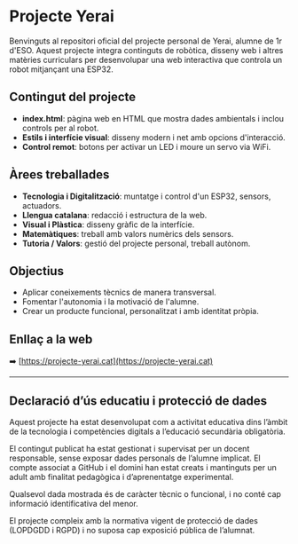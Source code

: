 # Projecte Yerai

Benvinguts al repositori oficial del projecte personal de Yerai, alumne de 1r d'ESO. Aquest projecte integra continguts de robòtica, disseny web i altres matèries curriculars per desenvolupar una web interactiva que controla un robot mitjançant una ESP32.

## Contingut del projecte

- **index.html**: pàgina web en HTML que mostra dades ambientals i inclou controls per al robot.
- **Estils i interfície visual**: disseny modern i net amb opcions d'interacció.
- **Control remot**: botons per activar un LED i moure un servo via WiFi.

## Àrees treballades

- **Tecnologia i Digitalització**: muntatge i control d'un ESP32, sensors, actuadors.
- **Llengua catalana**: redacció i estructura de la web.
- **Visual i Plàstica**: disseny gràfic de la interfície.
- **Matemàtiques**: treball amb valors numèrics dels sensors.
- **Tutoria / Valors**: gestió del projecte personal, treball autònom.

## Objectius

- Aplicar coneixements tècnics de manera transversal.
- Fomentar l'autonomia i la motivació de l'alumne.
- Crear un producte funcional, personalitzat i amb identitat pròpia.

## Enllaç a la web

➡️ [https://projecte-yerai.cat](https://projecte-yerai.cat)

---

## Declaració d’ús educatiu i protecció de dades

Aquest projecte ha estat desenvolupat com a activitat educativa dins l’àmbit de la tecnologia i competències digitals a l’educació secundària obligatòria.

El contingut publicat ha estat gestionat i supervisat per un docent responsable, sense exposar dades personals de l’alumne implicat. El compte associat a GitHub i el domini han estat creats i mantinguts per un adult amb finalitat pedagògica i d’aprenentatge experimental.

Qualsevol dada mostrada és de caràcter tècnic o funcional, i no conté cap informació identificativa del menor.

El projecte compleix amb la normativa vigent de protecció de dades (LOPDGDD i RGPD) i no suposa cap exposició pública de l’alumnat.
